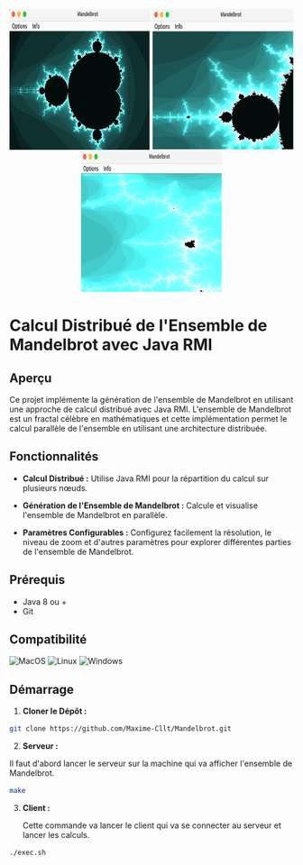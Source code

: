 <p align="center">
  <img width="250px" height="250px" src="https://github.com/Maxime-Cllt/Mandelbrot/blob/main/documentation/image/F1.png" alt="Mandelbrot" />
  <img width="250px" height="250px" src="https://github.com/Maxime-Cllt/Mandelbrot/blob/main/documentation/image/F2.png" alt="Mandelbrot" />
  <img width="250px" height="250px" src="https://github.com/Maxime-Cllt/Mandelbrot/blob/main/documentation/image/F3.png" alt="Mandelbrot" />
</p>


# Calcul Distribué de l'Ensemble de Mandelbrot avec Java RMI

## Aperçu

Ce projet implémente la génération de l'ensemble de Mandelbrot en utilisant
une approche de calcul distribué avec Java RMI. L'ensemble de Mandelbrot est un
fractal célèbre en mathématiques et cette implémentation permet le calcul parallèle de l'ensemble en utilisant une
architecture distribuée.

## Fonctionnalités

- **Calcul Distribué :** Utilise Java RMI pour la répartition du calcul sur plusieurs nœuds.

- **Génération de l'Ensemble de Mandelbrot :** Calcule et visualise l'ensemble de Mandelbrot en parallèle.

- **Paramètres Configurables :** Configurez facilement la résolution, le niveau de zoom et d'autres paramètres pour
  explorer différentes parties de l'ensemble de Mandelbrot.

## Prérequis

- Java 8 ou +
- Git

## Compatibilité

<img src="https://img.shields.io/badge/OS-MacOS-informational?style=flat&logo=apple&logoColor=white&color=2bbc8a" alt="MacOS" />
<img src="https://img.shields.io/badge/OS-Linux-informational?style=flat&logo=linux&logoColor=white&color=2bbc8a" alt="Linux" />
<img src="https://img.shields.io/badge/OS-Windows-informational?style=flat&logo=windows&logoColor=white&color=2bbc8a" alt="Windows" />


## Démarrage

1. **Cloner le Dépôt :**

```bash
git clone https://github.com/Maxime-Cllt/Mandelbrot.git
```

2. **Serveur :**

Il faut d'abord lancer le serveur sur la machine qui va afficher l'ensemble de Mandelbrot.

 ```bash
make
```

3. **Client :**

   Cette commande va lancer le client qui va se connecter au serveur et lancer les calculs.

```bash
./exec.sh
```

